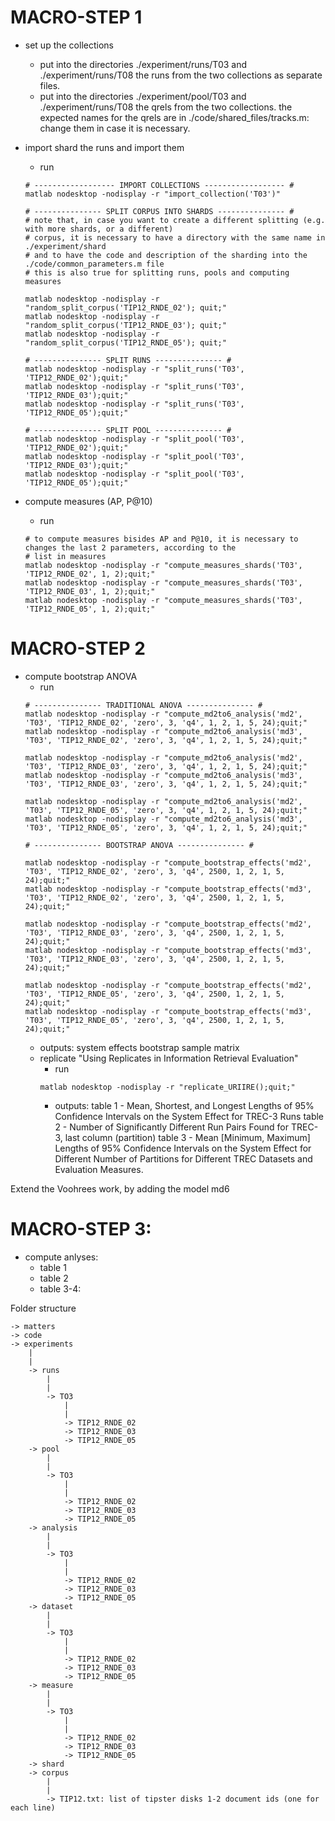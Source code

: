 
# MACRO-STEP 1
* set up the collections 
	* put into the directories ./experiment/runs/T03 and ./experiment/runs/T08 the runs from the two collections as separate files.
	* put into the directories ./experiment/pool/T03 and ./experiment/runs/T08 the qrels from the two collections. the expected names for the qrels are in ./code/shared_files/tracks.m: change them in case it is necessary.
* import shard the runs and import them
	* run
	
	```
	# ------------------ IMPORT COLLECTIONS ------------------ #
	matlab nodesktop -nodisplay -r "import_collection('T03')"
	
	# --------------- SPLIT CORPUS INTO SHARDS --------------- #
	# note that, in case you want to create a different splitting (e.g. with more shards, or a different)
	# corpus, it is necessary to have a directory with the same name in ./experiment/shard
	# and to have the code and description of the sharding into the ./code/common_parameters.m file
	# this is also true for splitting runs, pools and computing measures
	
	matlab nodesktop -nodisplay -r "random_split_corpus('TIP12_RNDE_02'); quit;"
	matlab nodesktop -nodisplay -r "random_split_corpus('TIP12_RNDE_03'); quit;"
	matlab nodesktop -nodisplay -r "random_split_corpus('TIP12_RNDE_05'); quit;"
	
	# --------------- SPLIT RUNS --------------- #
	matlab nodesktop -nodisplay -r "split_runs('T03', 'TIP12_RNDE_02');quit;"
	matlab nodesktop -nodisplay -r "split_runs('T03', 'TIP12_RNDE_03');quit;"
	matlab nodesktop -nodisplay -r "split_runs('T03', 'TIP12_RNDE_05');quit;"
	
	# --------------- SPLIT POOL --------------- #
	matlab nodesktop -nodisplay -r "split_pool('T03', 'TIP12_RNDE_02');quit;"
	matlab nodesktop -nodisplay -r "split_pool('T03', 'TIP12_RNDE_03');quit;"
	matlab nodesktop -nodisplay -r "split_pool('T03', 'TIP12_RNDE_05');quit;"
	```
		
* compute measures (AP, P@10)
	* run
	```
	# to compute measures bisides AP and P@10, it is necessary to changes the last 2 parameters, according to the
	# list in measures
	matlab nodesktop -nodisplay -r "compute_measures_shards('T03', 'TIP12_RNDE_02', 1, 2);quit;"
	matlab nodesktop -nodisplay -r "compute_measures_shards('T03', 'TIP12_RNDE_03', 1, 2);quit;"
	matlab nodesktop -nodisplay -r "compute_measures_shards('T03', 'TIP12_RNDE_05', 1, 2);quit;"
	```


# MACRO-STEP 2
* compute bootstrap ANOVA
	* run
	```
	# --------------- TRADITIONAL ANOVA --------------- #
	matlab nodesktop -nodisplay -r "compute_md2to6_analysis('md2', 'T03', 'TIP12_RNDE_02', 'zero', 3, 'q4', 1, 2, 1, 5, 24);quit;"
	matlab nodesktop -nodisplay -r "compute_md2to6_analysis('md3', 'T03', 'TIP12_RNDE_02', 'zero', 3, 'q4', 1, 2, 1, 5, 24);quit;"

	matlab nodesktop -nodisplay -r "compute_md2to6_analysis('md2', 'T03', 'TIP12_RNDE_03', 'zero', 3, 'q4', 1, 2, 1, 5, 24);quit;"
	matlab nodesktop -nodisplay -r "compute_md2to6_analysis('md3', 'T03', 'TIP12_RNDE_03', 'zero', 3, 'q4', 1, 2, 1, 5, 24);quit;"

	matlab nodesktop -nodisplay -r "compute_md2to6_analysis('md2', 'T03', 'TIP12_RNDE_05', 'zero', 3, 'q4', 1, 2, 1, 5, 24);quit;"
	matlab nodesktop -nodisplay -r "compute_md2to6_analysis('md3', 'T03', 'TIP12_RNDE_05', 'zero', 3, 'q4', 1, 2, 1, 5, 24);quit;"

	# --------------- BOOTSTRAP ANOVA --------------- #

	matlab nodesktop -nodisplay -r "compute_bootstrap_effects('md2', 'T03', 'TIP12_RNDE_02', 'zero', 3, 'q4', 2500, 1, 2, 1, 5, 24);quit;"
	matlab nodesktop -nodisplay -r "compute_bootstrap_effects('md3', 'T03', 'TIP12_RNDE_02', 'zero', 3, 'q4', 2500, 1, 2, 1, 5, 24);quit;"

	matlab nodesktop -nodisplay -r "compute_bootstrap_effects('md2', 'T03', 'TIP12_RNDE_03', 'zero', 3, 'q4', 2500, 1, 2, 1, 5, 24);quit;"
	matlab nodesktop -nodisplay -r "compute_bootstrap_effects('md3', 'T03', 'TIP12_RNDE_03', 'zero', 3, 'q4', 2500, 1, 2, 1, 5, 24);quit;"

	matlab nodesktop -nodisplay -r "compute_bootstrap_effects('md2', 'T03', 'TIP12_RNDE_05', 'zero', 3, 'q4', 2500, 1, 2, 1, 5, 24);quit;"
	matlab nodesktop -nodisplay -r "compute_bootstrap_effects('md3', 'T03', 'TIP12_RNDE_05', 'zero', 3, 'q4', 2500, 1, 2, 1, 5, 24);quit;"
	```
	* outputs: system effects bootstrap sample matrix
	* replicate "Using Replicates in Information Retrieval Evaluation"
		* run
		```
		matlab nodesktop -nodisplay -r "replicate_URIIRE();quit;"
		```
		- outputs: table 1 - Mean, Shortest, and Longest Lengths of 95% Confidence Intervals on the System Effect for TREC-3 Runs
				   table 2 - Number of Significantly Different Run Pairs Found for TREC-3, last column (partition)
				   table 3 - Mean [Minimum, Maximum] Lengths of 95% Confidence Intervals on the System Effect for Different Number of Partitions for Different TREC Datasets and Evaluation Measures. 



Extend the Voohrees work, by adding the model md6

# MACRO-STEP 3:
* compute anlyses:
 	* table 1
	* table 2
	* table 3-4: 



Folder structure
```
-> matters
-> code
-> experiments
	|
	|
	-> runs
		|
		|
		-> TO3
			|
			|
			-> TIP12_RNDE_02
			-> TIP12_RNDE_03
			-> TIP12_RNDE_05
	-> pool
		|
		|
		-> TO3
			|
			|
			-> TIP12_RNDE_02
			-> TIP12_RNDE_03
			-> TIP12_RNDE_05
	-> analysis
		|
		|
		-> TO3
			|
			|
			-> TIP12_RNDE_02
			-> TIP12_RNDE_03
			-> TIP12_RNDE_05
	-> dataset
		|
		|
		-> TO3
			|
			|
			-> TIP12_RNDE_02
			-> TIP12_RNDE_03
			-> TIP12_RNDE_05
	-> measure
		|
		|
		-> TO3
			|
			|
			-> TIP12_RNDE_02
			-> TIP12_RNDE_03
			-> TIP12_RNDE_05
	-> shard
	-> corpus
		|
		|
		-> TIP12.txt: list of tipster disks 1-2 document ids (one for each line)
```
